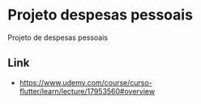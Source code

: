 # Projeto despesas pessoais

Projeto de despesas pessoais

## Link

- <https://www.udemy.com/course/curso-flutter/learn/lecture/17953560#overview>
